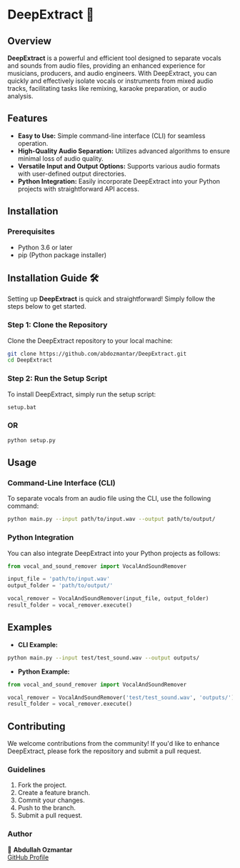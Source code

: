 # DeepExtract 🎤

## Overview

**DeepExtract** is a powerful and efficient tool designed to separate vocals and sounds from audio files, providing an enhanced experience for musicians, producers, and audio engineers. With DeepExtract, you can quickly and effectively isolate vocals or instruments from mixed audio tracks, facilitating tasks like remixing, karaoke preparation, or audio analysis.

## Features

- **Easy to Use:** Simple command-line interface (CLI) for seamless operation.
- **High-Quality Audio Separation:** Utilizes advanced algorithms to ensure minimal loss of audio quality.
- **Versatile Input and Output Options:** Supports various audio formats with user-defined output directories.
- **Python Integration:** Easily incorporate DeepExtract into your Python projects with straightforward API access.

## Installation

### Prerequisites

- Python 3.6 or later
- pip (Python package installer)

## Installation Guide 🛠️

Setting up **DeepExtract** is quick and straightforward! Simply follow the steps below to get started.

### Step 1: Clone the Repository

Clone the DeepExtract repository to your local machine:

```bash
git clone https://github.com/abdozmantar/DeepExtract.git
cd DeepExtract
```

### Step 2: Run the Setup Script

To install DeepExtract, simply run the setup script:

```bash
setup.bat
```

### OR

```bash
python setup.py
```

## Usage

### Command-Line Interface (CLI)

To separate vocals from an audio file using the CLI, use the following command:

```bash
python main.py --input path/to/input.wav --output path/to/output/
```

### Python Integration

You can also integrate DeepExtract into your Python projects as follows:

```python
from vocal_and_sound_remover import VocalAndSoundRemover

input_file = 'path/to/input.wav'
output_folder = 'path/to/output/'

vocal_remover = VocalAndSoundRemover(input_file, output_folder)
result_folder = vocal_remover.execute()
```

## Examples

- **CLI Example:**

```bash
python main.py --input test/test_sound.wav --output outputs/
```

- **Python Example:**

```python
from vocal_and_sound_remover import VocalAndSoundRemover

vocal_remover = VocalAndSoundRemover('test/test_sound.wav', 'outputs/')
result_folder = vocal_remover.execute()
```

## Contributing

We welcome contributions from the community! If you'd like to enhance DeepExtract, please fork the repository and submit a pull request.

### Guidelines

1. Fork the project.
2. Create a feature branch.
3. Commit your changes.
4. Push to the branch.
5. Submit a pull request.

### Author

👤 **Abdullah Ozmantar**  
[GitHub Profile](https://github.com/abdozmantar)
